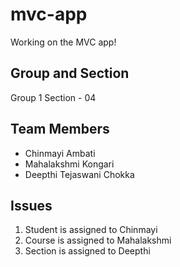 # mvc-app
Working on the MVC app!

## Group and Section
Group 1
Section - 04

## Team Members
- Chinmayi Ambati
- Mahalakshmi Kongari
- Deepthi Tejaswani Chokka

## Issues
1. Student is assigned to Chinmayi
1. Course is assigned to Mahalakshmi 
1. Section is assigned to Deepthi





